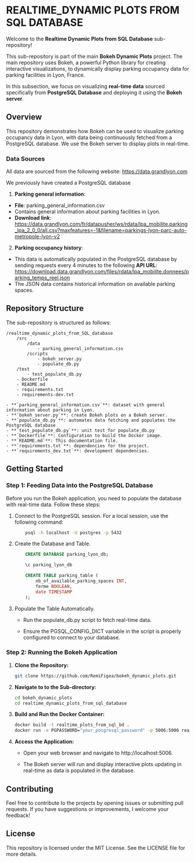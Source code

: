# REALTIME_DYNAMIC PLOTS FROM SQL DATABASE

Welcome to the **Realtime Dynamic Plots from SQL Database** sub-repository!

This sub-repository is part of the main  **Bokeh Dynamic Plots** project. The main repository uses Bokeh, a powerful Python library for creating interactive visualizations, to dynamically display parking occupancy data for parking facilities in Lyon, France.

In this subsection, we focus on visualizing **real-time data** sourced specifically from **PostgreSQL Database** and deploying it using the **Bokeh server**.

## Overview

This repository demonstrates how Bokeh can be used to visualize parking occupancy data in Lyon, with data being continuously fetched from a PostgreSQL database. We use the Bokeh server to display plots in real-time.

### Data Sources

All data are sourced from the following website: https://data.grandlyon.com

We previously have created a PostgreSQL database

1. **Parking general information**:

- **File**: parking_general_information.csv
- Contains general information about parking facilities in Lyon.
- **Download link**: https://data.grandlyon.com/fr/datapusher/ws/rdata/lpa_mobilite.parking_lpa_2_0_0/all.csv?maxfeatures=-1&filename=parkings-lyon-parc-auto-metropole-lyon-v2


2. **Parking occupancy history**:

 - This data is automatically populated in the PostgreSQL database by sending requests every 4 minutes to the following **API URL**:
https://download.data.grandlyon.com/files/rdata/lpa_mobilite.donnees/parking_temps_reel.json
- The JSON data contains historical information on available parking spaces.

## Repository Structure

The sub-repository is structured as follows:
```
/realtime_dynamic_plots_from_SQL_database
    /src
        /data
            - parking_general_information.csv
        /scripts
            - bokeh_server.py
            - populate_db.py
    /test
        - test_populate_db.py
    - Dockerfile
    - README.md
    - requirements.txt
    - requirements-dev.txt

- **`parking_general_information.csv`**: dataset with general information about parking in Lyon.
- **`bokeh_server.py`**: create Bokeh plots on a Bokeh server.
- **`populate_db.py`**: automates data fetching and populates the PostgreSQL database 
- **`test_populate_db.py`**: unit test for populate_db.py
- **`Dockerfile`**: Configuration to build the Docker image.
- **`README.md`**: This documentation file.
- **`requirements.txt`**: dependencies for the project.
- **`requirements_dev.txt`**: development dependencies.
```

## Getting Started

### Step 1: Feeding Data into the PostgreSQL Database

Before you run the Bokeh application, you need to populate the database with real-time data. Follow these steps:

1. Connect to the PostgreSQL session.
For a local session, use the following command:

    ```bash
        psql -h localhost -U postgres -p 5432
    ```

2. Create the Database and Table.

    ```sql
        CREATE DATABASE parking_lyon_db;

        \c parking_lyon_db

        CREATE TABLE parking_table (
            nb_of_available_parking_spaces INT,
            ferme BOOLEAN,
            date TIMESTAMP
        );
    ```

3. Populate the Table Automatically.

    - Run the populate_db.py script to fetch real-time data.

    - Ensure the PGSQL_CONFIG_DICT variable in the script is properly configured to connect to your database.


### Step 2: Running the Bokeh Application

1. **Clone the Repository:**
   ```bash
   git clone https://github.com/RemiFigea/bokeh_dynamic_plots.git
   
2. **Navigate to to the Sub-directory:**
   ```bash
   cd bokeh_dynamic_plots
   cd realtime_dynamic_plots_from_sql_database

3. **Build and Run the Docker Container:**
   ```bash
   docker build -t realtime_plots_from_sql_bd .
   docker run -e PGPASSWORD="your_posgresql_password" -p 5006:5006 realtime_plots_from_sql_bd

4. **Access the Application:**
   - Open your web browser and navigate to http://localhost:5006.

   - The Bokeh server will run and display interactive plots updating in real-time as data is populated in the database.
   
## Contributing

Feel free to contribute to the projects by opening issues or submitting pull requests. If you have suggestions or improvements, I welcome your feedback!

## License

This repository is licensed under the MIT License. See the LICENSE file for more details.


